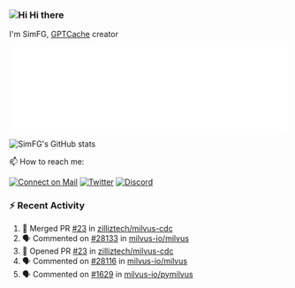### <img src='https://qpluspicture.oss-cn-beijing.aliyuncs.com/6LjjQA/Hi.gif' alt='Hi' width="24"/> Hi there

I'm SimFG, [GPTCache](https://github.com/zilliztech/GPTCache) creator

![Metrics 👋](/metrics.plugin.followup.user.svg)

![SimFG's GitHub stats](https://github-readme-stats.vercel.app/api?username=SimFG&show_icons=true&theme=radical&count_private=true)

📫 How to reach me:

[![Connect on Mail](https://img.shields.io/badge/Ask%20me-anything-1abc9c.svg)](mailto:1142838399@qq.com)
[![Twitter](https://img.shields.io/twitter/follow/FogSim?style=social)](https://twitter.com/FogSim)
[![Discord](https://img.shields.io/discord/1092648432495251507?label=Discord&logo=discord)](https://discord.gg/Q8C6WEjSWV)

### :zap: Recent Activity

<!--START_SECTION:activity-->
1. 🎉 Merged PR [#23](https://github.com/zilliztech/milvus-cdc/pull/23) in [zilliztech/milvus-cdc](https://github.com/zilliztech/milvus-cdc)
2. 🗣 Commented on [#28133](https://github.com/milvus-io/milvus/issues/28133) in [milvus-io/milvus](https://github.com/milvus-io/milvus)
3. 💪 Opened PR [#23](https://github.com/zilliztech/milvus-cdc/pull/23) in [zilliztech/milvus-cdc](https://github.com/zilliztech/milvus-cdc)
4. 🗣 Commented on [#28116](https://github.com/milvus-io/milvus/issues/28116) in [milvus-io/milvus](https://github.com/milvus-io/milvus)
5. 🗣 Commented on [#1629](https://github.com/milvus-io/pymilvus/issues/1629) in [milvus-io/pymilvus](https://github.com/milvus-io/pymilvus)
<!--END_SECTION:activity-->

